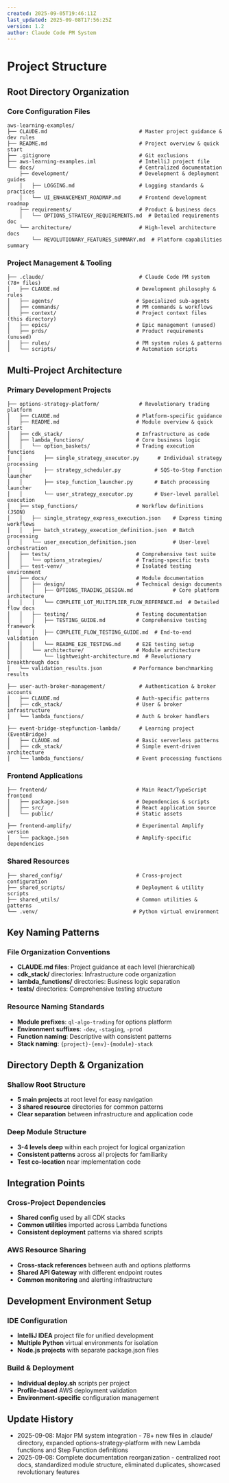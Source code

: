 ```yaml
---
created: 2025-09-05T19:46:11Z
last_updated: 2025-09-08T17:56:25Z
version: 1.2
author: Claude Code PM System
---
```


# Project Structure

## Root Directory Organization

### Core Configuration Files
```
aws-learning-examples/
├── CLAUDE.md                              # Master project guidance & dev rules
├── README.md                              # Project overview & quick start
├── .gitignore                             # Git exclusions
├── aws-learning-examples.iml              # IntelliJ project file
└── docs/                                  # Centralized documentation
    ├── development/                       # Development & deployment guides
    │   ├── LOGGING.md                     # Logging standards & practices
    │   └── UI_ENHANCEMENT_ROADMAP.md      # Frontend development roadmap
    ├── requirements/                      # Product & business docs
    │   └── OPTIONS_STRATEGY_REQUIREMENTS.md  # Detailed requirements doc
    └── architecture/                      # High-level architecture docs
        └── REVOLUTIONARY_FEATURES_SUMMARY.md  # Platform capabilities summary
```

### Project Management & Tooling
```
├── .claude/                               # Claude Code PM system (78+ files)
│   ├── CLAUDE.md                         # Development philosophy & rules
│   ├── agents/                           # Specialized sub-agents
│   ├── commands/                         # PM commands & workflows
│   ├── context/                          # Project context files (this directory)
│   ├── epics/                            # Epic management (unused)
│   ├── prds/                             # Product requirements (unused)
│   ├── rules/                            # PM system rules & patterns
│   └── scripts/                          # Automation scripts
```

## Multi-Project Architecture

### Primary Development Projects
```
├── options-strategy-platform/             # Revolutionary trading platform
│   ├── CLAUDE.md                         # Platform-specific guidance
│   ├── README.md                         # Module overview & quick start
│   ├── cdk_stack/                        # Infrastructure as code
│   ├── lambda_functions/                 # Core business logic
│   │   └── option_baskets/               # Trading execution functions
│   │       ├── single_strategy_executor.py      # Individual strategy processing
│   │       ├── strategy_scheduler.py           # SQS-to-Step Function launcher
│   │       ├── step_function_launcher.py       # Batch processing launcher
│   │       └── user_strategy_executor.py       # User-level parallel execution
│   ├── step_functions/                   # Workflow definitions (JSON)
│   │   ├── single_strategy_express_execution.json    # Express timing workflows
│   │   ├── batch_strategy_execution_definition.json  # Batch processing
│   │   └── user_execution_definition.json            # User-level orchestration
│   ├── tests/                            # Comprehensive test suite
│   │   └── options_strategies/           # Trading-specific tests
│   ├── test-venv/                        # Isolated testing environment
│   ├── docs/                             # Module documentation
│   │   ├── design/                       # Technical design documents
│   │   │   ├── OPTIONS_TRADING_DESIGN.md             # Core platform architecture
│   │   │   └── COMPLETE_LOT_MULTIPLIER_FLOW_REFERENCE.md  # Detailed flow docs
│   │   ├── testing/                      # Testing documentation
│   │   │   ├── TESTING_GUIDE.md          # Comprehensive testing framework
│   │   │   ├── COMPLETE_FLOW_TESTING_GUIDE.md  # End-to-end validation
│   │   │   └── README_E2E_TESTING.md     # E2E testing setup
│   │   └── architecture/                 # Module architecture
│   │       └── lightweight-architecture.md  # Revolutionary breakthrough docs
│   └── validation_results.json          # Performance benchmarking results
```

```
├── user-auth-broker-management/           # Authentication & broker accounts
│   ├── CLAUDE.md                         # Auth-specific patterns
│   ├── cdk_stack/                        # User & broker infrastructure
│   └── lambda_functions/                 # Auth & broker handlers
```

```
├── event-bridge-stepfunction-lambda/      # Learning project (EventBridge)
│   ├── CLAUDE.md                         # Basic serverless patterns
│   ├── cdk_stack/                        # Simple event-driven architecture
│   └── lambda_functions/                 # Event processing functions
```

### Frontend Applications
```
├── frontend/                             # Main React/TypeScript frontend
│   ├── package.json                      # Dependencies & scripts
│   ├── src/                              # React application source
│   └── public/                           # Static assets
```

```
├── frontend-amplify/                     # Experimental Amplify version
│   └── package.json                      # Amplify-specific dependencies
```

### Shared Resources
```
├── shared_config/                        # Cross-project configuration
├── shared_scripts/                       # Deployment & utility scripts
├── shared_utils/                         # Common utilities & patterns
└── .venv/                               # Python virtual environment
```

## Key Naming Patterns

### File Organization Conventions
- **CLAUDE.md files**: Project guidance at each level (hierarchical)
- **cdk_stack/** directories: Infrastructure code organization
- **lambda_functions/** directories: Business logic separation
- **tests/** directories: Comprehensive testing structure

### Resource Naming Standards
- **Module prefixes**: `ql-algo-trading` for options platform
- **Environment suffixes**: `-dev`, `-staging`, `-prod`
- **Function naming**: Descriptive with consistent patterns
- **Stack naming**: `{project}-{env}-{module}-stack`

## Directory Depth & Organization

### Shallow Root Structure
- **5 main projects** at root level for easy navigation
- **3 shared resource** directories for common patterns
- **Clear separation** between infrastructure and application code

### Deep Module Structure
- **3-4 levels deep** within each project for logical organization
- **Consistent patterns** across all projects for familiarity
- **Test co-location** near implementation code

## Integration Points

### Cross-Project Dependencies
- **Shared config** used by all CDK stacks
- **Common utilities** imported across Lambda functions
- **Consistent deployment** patterns via shared scripts

### AWS Resource Sharing
- **Cross-stack references** between auth and options platforms
- **Shared API Gateway** with different endpoint routes
- **Common monitoring** and alerting infrastructure

## Development Environment Setup

### IDE Configuration
- **IntelliJ IDEA** project file for unified development
- **Multiple Python** virtual environments for isolation
- **Node.js projects** with separate package.json files

### Build & Deployment
- **Individual deploy.sh** scripts per project
- **Profile-based** AWS deployment validation
- **Environment-specific** configuration management

## Update History
- 2025-09-08: Major PM system integration - 78+ new files in .claude/ directory, expanded options-strategy-platform with new Lambda functions and Step Function definitions
- 2025-09-08: Complete documentation reorganization - centralized root docs, standardized module structure, eliminated duplicates, showcased revolutionary features